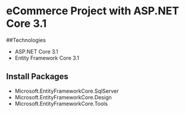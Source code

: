 ﻿# eCommerce Project with ASP.NET Core 3.1
##Technologies
- ASP.NET Core 3.1
- Entity Framework Core 3.1
## Install Packages
- Microsoft.EntityFrameworkCore.SqlServer
- Microsoft.EntityFrameworkCore.Design
- Microsoft.EntityFrameworkCore.Tools

